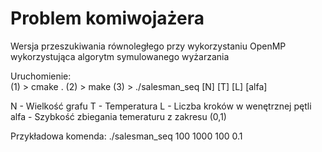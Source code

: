 # Problem komiwojażera
Wersja przeszukiwania równoległego przy wykorzystaniu OpenMP wykorzystująca algorytm symulowanego wyżarzania

Uruchomienie:  
(1) > cmake .
(2) > make
(3) > ./salesman_seq [N] [T] [L] [alfa]

N - Wielkość grafu
T - Temperatura
L - Liczba kroków w wenętrznej pętli
alfa - Szybkość zbiegania temeraturu z zakresu (0,1)

Przykładowa komenda:
./salesman_seq 100 1000 100 0.1
